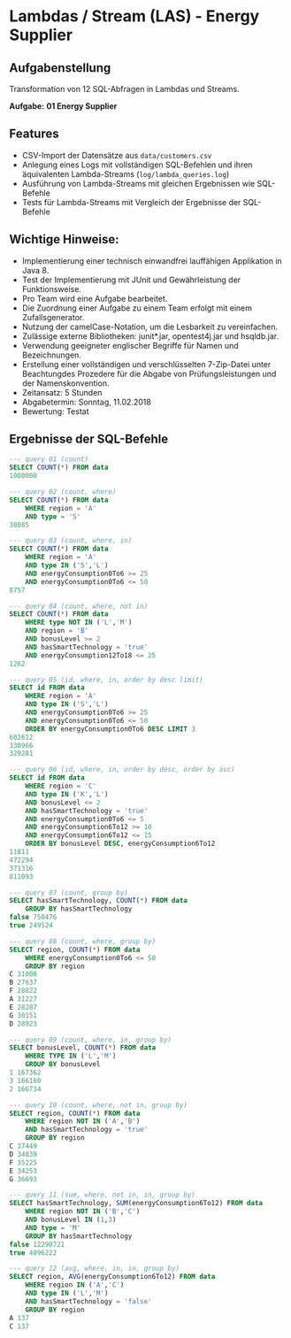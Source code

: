 # Lambdas / Stream (LAS) - Energy Supplier

## Aufgabenstellung
Transformation von 12 SQL-Abfragen in Lambdas und Streams.

**Aufgabe:** **01 Energy Supplier** 

## Features
* CSV-Import der Datensätze aus `data/customers.csv`
* Anlegung eines Logs mit vollständigen SQL-Befehlen und ihren
  äquivalenten Lambda-Streams (`log/lambda_queries.log`)
* Ausführung von Lambda-Streams mit gleichen Ergebnissen wie
  SQL-Befehle
* Tests für Lambda-Streams mit Vergleich der Ergebnisse der
  SQL-Befehle

## Wichtige Hinweise:
* Implementierung einer technisch einwandfrei lauffähigen Applikation in Java 8.
* Test der Implementierung mit JUnit und Gewährleistung der Funktionsweise.
* Pro Team wird eine Aufgabe bearbeitet.
* Die Zuordnung einer Aufgabe zu einem Team erfolgt mit einem Zufallsgenerator.
* Nutzung der camelCase-Notation, um die Lesbarkeit zu vereinfachen.
* Zulässige externe Bibliotheken: junit*.jar, opentest4j.jar und hsqldb.jar.
* Verwendung geeigneter englischer Begriffe für Namen und Bezeichnungen.
* Erstellung einer vollständigen und verschlüsselten 7-Zip-Datei unter Beachtungdes Prozedere für die Abgabe von Prüfungsleistungen und der Namenskonvention.
* Zeitansatz: 5 Stunden
* Abgabetermin: Sonntag, 11.02.2018
* Bewertung: Testat

## Ergebnisse der SQL-Befehle
```sql
--- query 01 (count)
SELECT COUNT(*) FROM data
1000000  

--- query 02 (count, where)
SELECT COUNT(*) FROM data
    WHERE region = 'A'
    AND type = 'S'
38085  

--- query 03 (count, where, in)
SELECT COUNT(*) FROM data
    WHERE region = 'A'
    AND type IN ('S','L')
    AND energyConsumption0To6 >= 25
    AND energyConsumption0To6 <= 50
8757  

--- query 04 (count, where, not in)
SELECT COUNT(*) FROM data
    WHERE type NOT IN ('L','M')
    AND region = 'B'
    AND bonusLevel >= 2
    AND hasSmartTechnology = 'true'
    AND energyConsumption12To18 <= 25
1262  

--- query 05 (id, where, in, order by desc limit)
SELECT id FROM data
    WHERE region = 'A'
    AND type IN ('S','L')
    AND energyConsumption0To6 >= 25
    AND energyConsumption0To6 <= 50
    ORDER BY energyConsumption0To6 DESC LIMIT 3
602612  
330966  
329281  

--- query 06 (id, where, in, order by desc, order by asc)
SELECT id FROM data
    WHERE region = 'C'
    AND type IN ('K','L')
    AND bonusLevel <= 2
    AND hasSmartTechnology = 'true'
    AND energyConsumption0To6 <= 5
    AND energyConsumption6To12 >= 10
    AND energyConsumption6To12 <= 15
    ORDER BY bonusLevel DESC, energyConsumption6To12
11811  
472294  
371316  
811093  

--- query 07 (count, group by)
SELECT hasSmartTechnology, COUNT(*) FROM data
    GROUP BY hasSmartTechnology
false 750476  
true 249524  

--- query 08 (count, where, group by)
SELECT region, COUNT(*) FROM data
    WHERE energyConsumption0To6 <= 50
    GROUP BY region
C 31008  
B 27637  
F 28822  
A 31227  
E 28287  
G 30151  
D 28923  

--- query 09 (count, where, in, group by)
SELECT bonusLevel, COUNT(*) FROM data
    WHERE TYPE IN ('L','M')
    GROUP BY bonusLevel
1 167362  
3 166160  
2 166734  

--- query 10 (count, where, not in, group by)
SELECT region, COUNT(*) FROM data
    WHERE region NOT IN ('A','B')
    AND hasSmartTechnology = 'true'
    GROUP BY region
C 37449  
D 34839  
F 35225  
E 34253  
G 36693  

--- query 11 (sum, where, not in, in, group by)
SELECT hasSmartTechnology, SUM(energyConsumption6To12) FROM data
    WHERE region NOT IN ('B','C')
    AND bonusLevel IN (1,3)
    AND type = 'M'
    GROUP BY hasSmartTechnology
false 12290721  
true 4096222  

--- query 12 (avg, where, in, in, group by)
SELECT region, AVG(energyConsumption6To12) FROM data
    WHERE region IN ('A','C')
    AND type IN ('L','M')
    AND hasSmartTechnology = 'false'
    GROUP BY region
A 137  
C 137  
```
